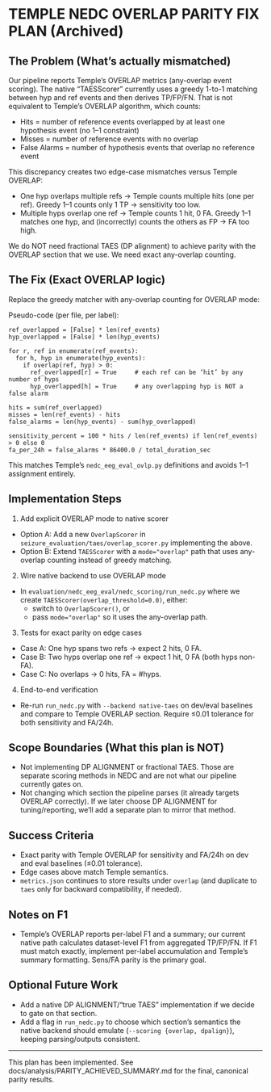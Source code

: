 # TEMPLE NEDC OVERLAP PARITY FIX PLAN (Archived)

## The Problem (What’s actually mismatched)

Our pipeline reports Temple’s OVERLAP metrics (any-overlap event scoring). The native “TAESScorer” currently uses a greedy 1-to-1 matching between hyp and ref events and then derives TP/FP/FN. That is not equivalent to Temple’s OVERLAP algorithm, which counts:
- Hits = number of reference events overlapped by at least one hypothesis event (no 1–1 constraint)
- Misses = number of reference events with no overlap
- False Alarms = number of hypothesis events that overlap no reference event

This discrepancy creates two edge-case mismatches versus Temple OVERLAP:
- One hyp overlaps multiple refs → Temple counts multiple hits (one per ref). Greedy 1–1 counts only 1 TP → sensitivity too low.
- Multiple hyps overlap one ref → Temple counts 1 hit, 0 FA. Greedy 1–1 matches one hyp, and (incorrectly) counts the others as FP → FA too high.

We do NOT need fractional TAES (DP alignment) to achieve parity with the OVERLAP section that we use. We need exact any-overlap counting.

## The Fix (Exact OVERLAP logic)

Replace the greedy matcher with any-overlap counting for OVERLAP mode:

Pseudo-code (per file, per label):
```
ref_overlapped = [False] * len(ref_events)
hyp_overlapped = [False] * len(hyp_events)

for r, ref in enumerate(ref_events):
  for h, hyp in enumerate(hyp_events):
    if overlap(ref, hyp) > 0:
      ref_overlapped[r] = True     # each ref can be ‘hit’ by any number of hyps
      hyp_overlapped[h] = True     # any overlapping hyp is NOT a false alarm

hits = sum(ref_overlapped)
misses = len(ref_events) - hits
false_alarms = len(hyp_events) - sum(hyp_overlapped)

sensitivity_percent = 100 * hits / len(ref_events) if len(ref_events) > 0 else 0
fa_per_24h = false_alarms * 86400.0 / total_duration_sec
```

This matches Temple’s `nedc_eeg_eval_ovlp.py` definitions and avoids 1–1 assignment entirely.

## Implementation Steps

1) Add explicit OVERLAP mode to native scorer
- Option A: Add a new `OverlapScorer` in `seizure_evaluation/taes/overlap_scorer.py` implementing the above.
- Option B: Extend `TAESScorer` with a `mode="overlap"` path that uses any-overlap counting instead of greedy matching.

2) Wire native backend to use OVERLAP mode
- In `evaluation/nedc_eeg_eval/nedc_scoring/run_nedc.py` where we create `TAESScorer(overlap_threshold=0.0)`, either:
  - switch to `OverlapScorer()`, or
  - pass `mode="overlap"` so it uses the any-overlap path.

3) Tests for exact parity on edge cases
- Case A: One hyp spans two refs → expect 2 hits, 0 FA.
- Case B: Two hyps overlap one ref → expect 1 hit, 0 FA (both hyps non-FA).
- Case C: No overlaps → 0 hits, FA = #hyps.

4) End-to-end verification
- Re-run `run_nedc.py` with `--backend native-taes` on dev/eval baselines and compare to Temple OVERLAP section. Require ≤0.01 tolerance for both sensitivity and FA/24h.

## Scope Boundaries (What this plan is NOT)

- Not implementing DP ALIGNMENT or fractional TAES. Those are separate scoring methods in NEDC and are not what our pipeline currently gates on.
- Not changing which section the pipeline parses (it already targets OVERLAP correctly). If we later choose DP ALIGNMENT for tuning/reporting, we’ll add a separate plan to mirror that method.

## Success Criteria

- Exact parity with Temple OVERLAP for sensitivity and FA/24h on dev and eval baselines (≤0.01 tolerance).
- Edge cases above match Temple semantics.
- `metrics.json` continues to store results under `overlap` (and duplicate to `taes` only for backward compatibility, if needed).

## Notes on F1

- Temple’s OVERLAP reports per-label F1 and a summary; our current native path calculates dataset-level F1 from aggregated TP/FP/FN. If F1 must match exactly, implement per-label accumulation and Temple’s summary formatting. Sens/FA parity is the primary goal.

## Optional Future Work

- Add a native DP ALIGNMENT/“true TAES” implementation if we decide to gate on that section.
- Add a flag in `run_nedc.py` to choose which section’s semantics the native backend should emulate (`--scoring {overlap, dpalign}`), keeping parsing/outputs consistent.

---

This plan has been implemented. See docs/analysis/PARITY_ACHIEVED_SUMMARY.md for the final, canonical parity results.

